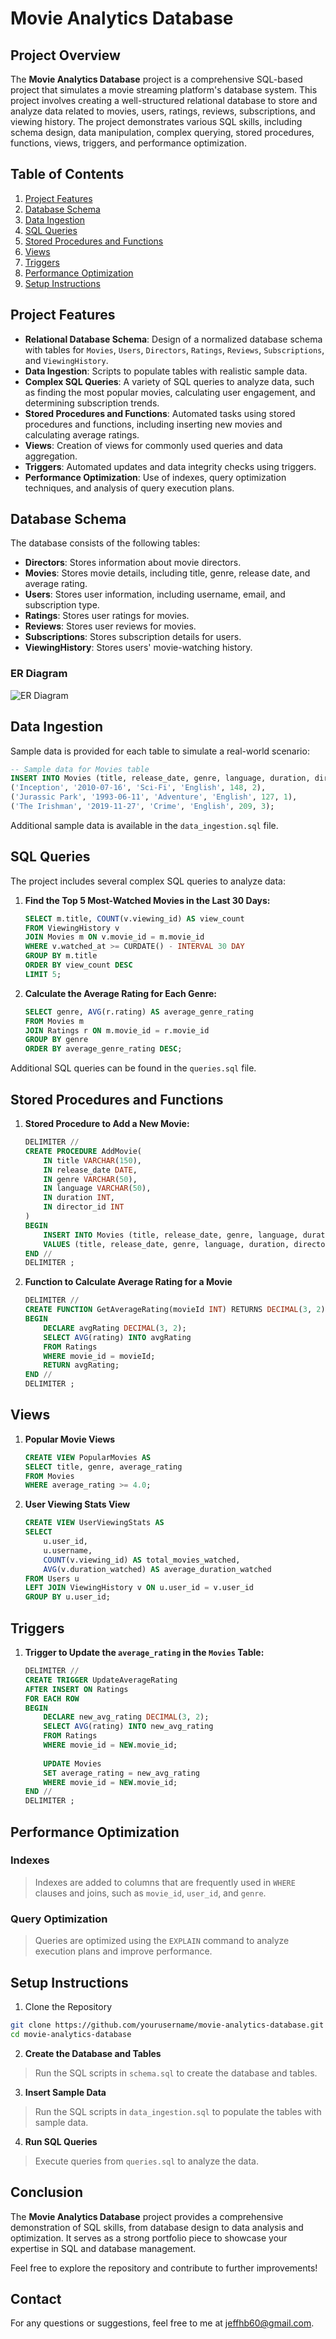 # Movie Analytics Database
## Project Overview
The **Movie Analytics Database** project is a comprehensive SQL-based project that simulates a movie streaming platform's database system. This project involves creating a well-structured relational database to store and analyze data related to movies, users, ratings, reviews, subscriptions, and viewing history. The project demonstrates various SQL skills, including schema design, data manipulation, complex querying, stored procedures, functions, views, triggers, and performance optimization.
## Table of Contents
1. [Project Features](#project-features)
2. [Database Schema](#database-schema)
3. [Data Ingestion](#data-ingestion)
4. [SQL Queries](#sql-queries)
5. [Stored Procedures and Functions](#stored-procedures-and-functions)
6. [Views](#views)
7. [Triggers](#triggers)
8. [Performance Optimization](#performance-optimization)
9. [Setup Instructions](#setup-instructions)

## Project Features
- **Relational Database Schema**: Design of a normalized database schema with tables for `Movies`, `Users`, `Directors`, `Ratings`, `Reviews`, `Subscriptions`, and `ViewingHistory`.
- **Data Ingestion**: Scripts to populate tables with realistic sample data.
- **Complex SQL Queries**: A variety of SQL queries to analyze data, such as finding the most popular movies, calculating user engagement, and determining subscription trends.
- **Stored Procedures and Functions**: Automated tasks using stored procedures and functions, including inserting new movies and calculating average ratings.
- **Views**: Creation of views for commonly used queries and data aggregation.
- **Triggers**: Automated updates and data integrity checks using triggers.
- **Performance Optimization**: Use of indexes, query optimization techniques, and analysis of query execution plans.

## Database Schema
The database consists of the following tables:
- **Directors**: Stores information about movie directors.
- **Movies**: Stores movie details, including title, genre, release date, and average rating.
- **Users**: Stores user information, including username, email, and subscription type.
- **Ratings**: Stores user ratings for movies.
- **Reviews**: Stores user reviews for movies.
- **Subscriptions**: Stores subscription details for users.
- **ViewingHistory**: Stores users' movie-watching history.

### ER Diagram
![ER Diagram](er_diagram.png)  <!-- You can replace this with an actual ER diagram image file if available. -->

## Data Ingestion
Sample data is provided for each table to simulate a real-world scenario:

```sql
-- Sample data for Movies table
INSERT INTO Movies (title, release_date, genre, language, duration, director_id) VALUES
('Inception', '2010-07-16', 'Sci-Fi', 'English', 148, 2),
('Jurassic Park', '1993-06-11', 'Adventure', 'English', 127, 1),
('The Irishman', '2019-11-27', 'Crime', 'English', 209, 3);
```
Additional sample data is available in the `data_ingestion.sql` file.

## SQL Queries
The project includes several complex SQL queries to analyze data:
1. **Find the Top 5 Most-Watched Movies in the Last 30 Days:**
      ```sql
      SELECT m.title, COUNT(v.viewing_id) AS view_count
      FROM ViewingHistory v
      JOIN Movies m ON v.movie_id = m.movie_id
      WHERE v.watched_at >= CURDATE() - INTERVAL 30 DAY
      GROUP BY m.title
      ORDER BY view_count DESC
      LIMIT 5;
      ```  
2. **Calculate the Average Rating for Each Genre:**
     ```sql
     SELECT genre, AVG(r.rating) AS average_genre_rating
     FROM Movies m
     JOIN Ratings r ON m.movie_id = r.movie_id
     GROUP BY genre
     ORDER BY average_genre_rating DESC;
     ```
Additional SQL queries can be found in the `queries.sql` file.

## Stored Procedures and Functions

1. **Stored Procedure to Add a New Movie:**
   
      ```sql
      DELIMITER //
      CREATE PROCEDURE AddMovie(
          IN title VARCHAR(150),
          IN release_date DATE,
          IN genre VARCHAR(50),
          IN language VARCHAR(50),
          IN duration INT,
          IN director_id INT
      )
      BEGIN
          INSERT INTO Movies (title, release_date, genre, language, duration, director_id)
          VALUES (title, release_date, genre, language, duration, director_id);
      END //
      DELIMITER ;
    
      ```
2. **Function to Calculate Average Rating for a Movie**
   
      ```sql
      DELIMITER //
      CREATE FUNCTION GetAverageRating(movieId INT) RETURNS DECIMAL(3, 2)
      BEGIN
          DECLARE avgRating DECIMAL(3, 2);
          SELECT AVG(rating) INTO avgRating
          FROM Ratings
          WHERE movie_id = movieId;
          RETURN avgRating;
      END //
      DELIMITER ;
      ```
## Views
1. **Popular Movie Views**
   
    ```sql
    CREATE VIEW PopularMovies AS
    SELECT title, genre, average_rating
    FROM Movies
    WHERE average_rating >= 4.0;
    ```
    
2. **User Viewing Stats View**
   
    ```sql
    CREATE VIEW UserViewingStats AS
    SELECT 
        u.user_id, 
        u.username,
        COUNT(v.viewing_id) AS total_movies_watched,
        AVG(v.duration_watched) AS average_duration_watched
    FROM Users u
    LEFT JOIN ViewingHistory v ON u.user_id = v.user_id
    GROUP BY u.user_id;
    ```
## Triggers
1. **Trigger to Update the `average_rating` in the `Movies` Table:**

    ```sql
    DELIMITER //
    CREATE TRIGGER UpdateAverageRating
    AFTER INSERT ON Ratings
    FOR EACH ROW
    BEGIN
        DECLARE new_avg_rating DECIMAL(3, 2);
        SELECT AVG(rating) INTO new_avg_rating
        FROM Ratings
        WHERE movie_id = NEW.movie_id;
        
        UPDATE Movies
        SET average_rating = new_avg_rating
        WHERE movie_id = NEW.movie_id;
    END //
    DELIMITER ;
    ```
## Performance Optimization

### Indexes
> Indexes are added to columns that are frequently used in `WHERE` clauses and joins, such as `movie_id`, `user_id`, and `genre`.

### Query Optimization
> Queries are optimized using the `EXPLAIN` command to analyze execution plans and improve performance.

## Setup Instructions
1. Clone the Repository
   
```bash
git clone https://github.com/yourusername/movie-analytics-database.git
cd movie-analytics-database
```

2. **Create the Database and Tables**
> Run the SQL scripts in `schema.sql` to create the database and tables.
3. **Insert Sample Data**
> Run the SQL scripts in `data_ingestion.sql` to populate the tables with sample data.
4. **Run SQL Queries**
> Execute queries from `queries.sql` to analyze the data.

## Conclusion
The **Movie Analytics Database** project provides a comprehensive demonstration of SQL skills, from database design to data analysis and optimization. It serves as a strong portfolio piece to showcase your expertise in SQL and database management.

Feel free to explore the repository and contribute to further improvements!

## Contact
For any questions or suggestions, feel free to me at jeffhb60@gmail.com.  
